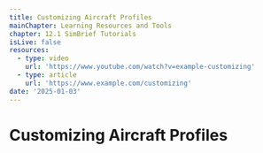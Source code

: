 ```yaml
---
title: Customizing Aircraft Profiles
mainChapter: Learning Resources and Tools
chapter: 12.1 SimBrief Tutorials
isLive: false
resources:
  - type: video
    url: 'https://www.youtube.com/watch?v=example-customizing'
  - type: article
    url: 'https://www.example.com/customizing'
date: '2025-01-03'
---
```


# Customizing Aircraft Profiles
